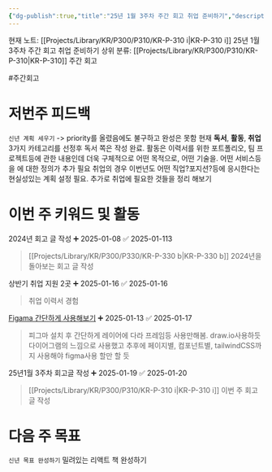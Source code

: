 ```yaml
---
{"dg-publish":true,"title":"25년 1월 3주차 주간 회고 취업 준비하기","description":"살짝살짝 취업 을 위해 좀더 본격적인 내용을 준비하는 주였습니다.","permalink":"/projects/library/kr/p300/p310/kr-p-310-i/","dgPassFrontmatter":true,"noteIcon":"0","created":"2025-01-13T15:40:14.960+09:00","updated":"2025-03-18T02:04:24.692+09:00"}
---
```


현재 노트: [[Projects/Library/KR/P300/P310/KR-P-310 i\|KR-P-310 i]] 25년 1월 3주차 주간 회고 취업 준비하기
상위 분류: [[Projects/Library/KR/P300/P310/KR-P-310\|KR-P-310]] 주간 회고

#주간회고 


# 저번주 피드백
`신년 계획 세우기` -> priority를 올렸음에도 불구하고 완성은 못함
현재 **독서**, **활동**, **취업** 3가지 카테고리를 선정후 독서 쪽은 작성 완료.
활동은 이력서를 위한 포트폴리오, 팀 프로젝트등에 관한 내용인데 더욱 구체적으로 어떤 목적으로, 어떤 기술을. 어떤 서비스등을 에 대한 정의가 추가 필요
취업의 경우 이번년도 어떤 직업?포지션?등에 응시한다는 현실성있는 계획 설정 필요. 추가로 취업에 필요한 것들을 정리 해보기

# 이번 주 키워드 및 활동


2024년 회고 글 작성 ➕ 2025-01-08 ✅ 2025-01-113
> [[Projects/Library/KR/P300/P330/KR-P-330 b\|KR-P-330 b]] 2024년을 돌아보는 회고 글 작성

상반기 취업 지원 2곳 ➕ 2025-01-16 ✅ 2025-01-16
> 취업 이력서 경험


[Figama 간단하게 사용해보기](https://yozm.wishket.com/magazine/detail/2802/) ➕ 2025-01-13 ✅ 2025-01-17
> 피그마 설치 후 간단하게 레이어에 다라 프레임등 사용만해봄. draw.io사용하듯 다이어그램의 느낌으로 사용했고 추후에 페이지별, 컴포넌트별, tailwindCSS까지 사용해야 figma사용 할만 할 듯

25년1월 3주차 회고글 작성 ➕ 2025-01-19 ✅ 2025-01-20
> [[Projects/Library/KR/P300/P310/KR-P-310 i\|KR-P-310 i]]  이번 주 회고글 작성

# 다음 주 목표
`신년 목표 완성하기`
밀려있는 리액트 책 완성하기
